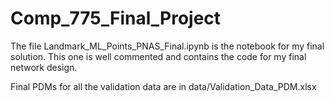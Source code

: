 # Comp_775_Final_Project

The file Landmark_ML_Points_PNAS_Final.ipynb is the notebook for my final solution. This one is well commented and contains the code for my final network design.

Final PDMs for all the validation data are in data/Validation_Data_PDM.xlsx
